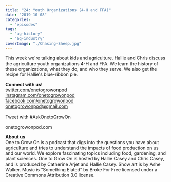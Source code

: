 ```yaml
---
title: "24: Youth Organizations (4-H and FFA)"
date: "2019-10-08"
categories: 
  - "episodes"
tags: 
  - "ag-history"
  - "ag-industry"
coverImage: "./Chasing-Sheep.jpg"
---
```


This week we're talking about kids and agriculture. Hallie and Chris discuss the agriculture youth organizations 4-H and FFA. We learn the history of these organizations, what they do, and who they serve. We also get the recipe for Hallie's blue-ribbon pie.

**Connect with us!**  
[twitter.com/onetogrowonpod](https://twitter.com/onetogrowonpod)  
[instagram.com/onetogrowonpod  
](https://instagram.com/onetogrowonpod)[facebook.com/onetogrowonpod  
](https://facebook.com/onetogrowonpod)[onetogrowonpod@gmail.com  
](mailto:onetogrowonpod@gmail.com)  
Tweet with #AskOnetoGrowOn

onetogrowonpod.com

**About us**  
One to Grow On is a podcast that digs into the questions you have about agriculture and tries to understand the impacts of food production on us and our world. We explore fascinating topics including food, gardening, and plant sciences. One to Grow On is hosted by Hallie Casey and Chris Casey, and is produced by Catherine Arjet and Hallie Casey. Show art is by Ashe Walker. Music is “Something Elated” by Broke For Free licensed under a Creative Commons Attribution 3.0 license.
